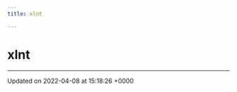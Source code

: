 ```yaml
---
title: xlnt

---
```


# xlnt








-------------------------------

Updated on 2022-04-08 at 15:18:26 +0000